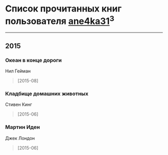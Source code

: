 # Список прочитанных книг пользователя [ane4ka31](http://vk.com/id32764823)<sup>3</sup>
---

## 2015

### Океан в конце дороги
Нил Гейман
> [2015-08] 


### Кладбище домашних животных
Стивен Кинг
> [2015-06] 


### Мартин Иден
Джек Лондон
> [2015-06] 



